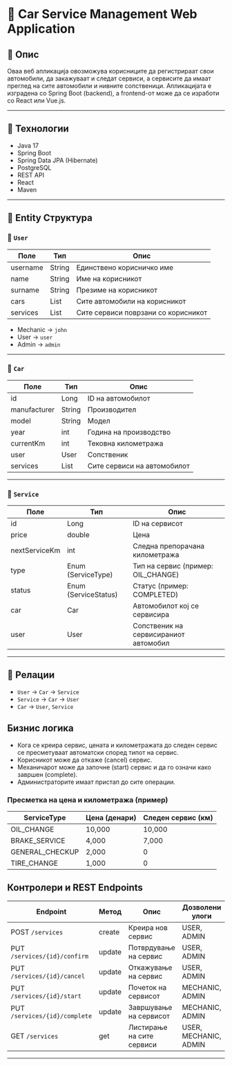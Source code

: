 # 🚗 Car Service Management Web Application

## 📌 Опис
Оваа веб апликација овозможува корисниците да регистрираат свои автомобили, да закажуваат и следат сервиси, а сервисите да имаат преглед на сите автомобили и нивните сопственици. Апликацијата е изградена со Spring Boot (backend), а frontend-от може да се изработи со React или Vue.js.

---

## 🧱 Технологии
- Java 17
- Spring Boot
- Spring Data JPA (Hibernate)
- PostgreSQL 
- REST API
- React
- Maven 

---

## 🧩 Entity Структура

### 👤 `User`
| Поле      | Тип       | Опис                     |
|-----------|------------|--------------------------|
| username  | String     | Единствено корисничко име |
| name      | String     | Име на корисникот         |
| surname   | String     | Презиме на корисникот     |
| cars      | List<Car>  | Сите автомобили на корисникот |
| services  | List<Service> | Сите сервиси поврзани со корисникот |

- Mechanic → `john`
- User → `user`
- Admin → `admin`
---

### 🚗 `Car`
| Поле         | Тип       | Опис                         |
|--------------|-----------|------------------------------|
| id           | Long      | ID на автомобилот            |
| manufacturer | String  | Производител                 |
| model        | String    | Модел                        |
| year         | int       | Година на производство       |
| currentKm    | int       | Тековна километража          |
| user         | User      | Сопственик                   |
| services     | List<Service> | Сите сервиси на автомобилот |

---

### 🔧 `Service`
| Поле           | Тип               | Опис                          |
|----------------|------------------|-------------------------------|
| id             | Long             | ID на сервисот                |
| price          | double           | Цена                          |
| nextServiceKm  | int              | Следна препорачана километража |
| type           | Enum (ServiceType) | Тип на сервис (пример: OIL_CHANGE) |
| status         | Enum (ServiceStatus) | Статус (пример: COMPLETED) |
| car            | Car              | Автомобилот кој се сервисира |
| user           | User             | Сопственик на сервисираниот автомобил |

---

## 🔁 Релации

- `User` → `Car` → `Service`
- `Service` → `Car` → `User`
- `Car` → `User`, `Service`

## Бизнис логика

- Кога се креира сервис, цената и километражата до следен сервис се пресметуваат автоматски според типот на сервис.
- Корисникот може да откаже (cancel) сервис.
- Механичарот може да започне (start) сервис и да го означи како завршен (complete).
- Администраторите имаат пристап до сите операции.

### Пресметка на цена и километража (пример)

| ServiceType    | Цена (денари) | Следен сервис (км) |
|----------------|---------------|--------------------|
| OIL_CHANGE     | 10,000        | 10,000             |
| BRAKE_SERVICE  | 4,000         | 7,000              |
| GENERAL_CHECKUP| 2,000         | 0                  |
| TIRE_CHANGE    | 1,000         | 0                  |

## Контролери и REST Endpoints

| Endpoint                       | Метод | Опис                          | Дозволени улоги         |
|-------------------------------|--------|------------------------------|-------------------------|
| POST `/services`               | create | Креира нов сервис             | USER, ADMIN             |
| PUT `/services/{id}/confirm`   | update | Потврдување на сервис         | USER, ADMIN             |
| PUT `/services/{id}/cancel`    | update | Откажување на сервис           | USER, ADMIN             |
| PUT `/services/{id}/start`     | update | Почеток на сервисот            | MECHANIC, ADMIN         |
| PUT `/services/{id}/complete`  | update | Завршување на сервисот         | MECHANIC, ADMIN         |
| GET `/services`                | get    | Листирање на сите сервиси      | USER, MECHANIC, ADMIN   |


---
